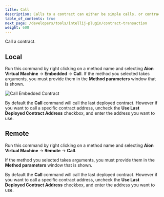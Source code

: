 ```yaml
---
title: Call
description: Calls to a contract can either be simple calls, or contract transactions. Calls do not necessarily incur a cost, but contract transactions always incur a cost as they are changing the state of the blockchain. Calls to a contract will always return something, whereas contract transaction may not depending on the function called.
table_of_contents: true
next_page: /developers/tools/intellij-plugin/contract-transaction
weight: 600
---
```


Call a contract.

## Local

Run this command by right clicking on a method name and selecting **Aion Virtual Machine** → **Embedded** → **Call**. If the method you selected takes arguments, you must provide them in the **Method parameters** window that is shown.

![Call Embedded Contract](https://raw.githubusercontent.com/aionnetwork/docs/master/developers/tools/intellij-plugin/images/call-embedded-contract.gif)

By default the **Call** command will call the last deployed contract. However if you want to call a specific contract address, uncheck the **Use Last Deployed Contract Address** checkbox, and enter the address you want to use.

## Remote

Run this command by right clicking on a method name and selecting **Aion Virtual Machine** → **Remote** → **Call**.

If the method you selected takes arguments, you must provide them in the **Method parameters** window that is shown.

By default the **Call** command will call the last deployed contract. However if you want to call a specific contract address, uncheck the **Use Last Deployed Contract Address** checkbox, and enter the address you want to use.
